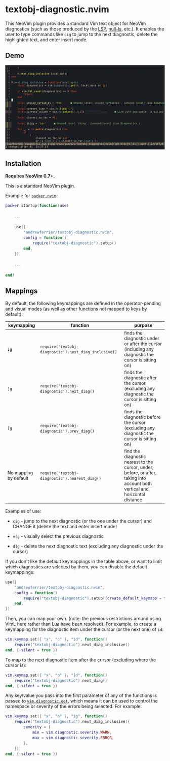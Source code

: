 # textobj-diagnostic.nvim

This NeoVim plugin provides a standard Vim text object for NeoVim diagnostics
(such as those produced by the [LSP](https://neovim.io/doc/user/lsp.html),
[null-ls](https://github.com/jose-elias-alvarez/null-ls.nvim), etc.). It enables
the user to type commands like `cig` to jump to the next diagnostic,
delete the highlighted text, and enter insert mode.

## Demo

![Demo Video](demos/demo1.gif)

## Installation

**Requires NeoVim 0.7+.**

This is a standard NeoVim plugin.

Example for [`packer.nvim`](https://github.com/wbthomason/packer.nvim):

```lua
packer.startup(function(use)

    ...

    use({
        "andrewferrier/textobj-diagnostic.nvim",
        config = function()
            require("textobj-diagnostic").setup()
        end,
    })

    ...

end)
```

## Mappings

By default, the following keymappings are defined in the operator-pending and
visual modes (as well as other functions not mapped to keys by default):

| keymapping            | function                                              | purpose                                                                                                                       |
| -                     | -                                                     | -                                                                                                                             |
| `ig`                  | `require('textobj-diagnostic').next_diag_inclusive()` | finds the diagnostic under or after the cursor (including any diagnostic the cursor is sitting on)                            |
| `]g`                  | `require('textobj-diagnostic').next_diag()`           | finds the diagnostic after the cursor (excluding any diagnostic the cursor is sitting on)                                     |
| `[g`                  | `require('textobj-diagnostic').prev_diag()`           | finds the diagnostic before the cursor (excluding any diagnostic the cursor is sitting on)                                    |
| No mapping by default | `require('textobj-diagnostic').nearest_diag()`        | find the diagnostic nearest to the cursor, under, before, or after, taking into account both vertical and horizontal distance |

Examples of use:

*   `cig` - jump to the next diagnostic (or the one under the cursor) and CHANGE
    it (delete the text and enter insert mode)

*   `v[g` - visually select the previous diagnostic

*   `d]g` - delete the next diagnostic text (excluding any diagnostic under the
    cursor)

If you don't like the default keymappings in the table above, or want to limit
which diagnostics are selected by them, you can disable the default keymappings:

```lua
use({
    "andrewferrier/textobj-diagnostic.nvim",
    config = function()
        require("textobj-diagnostic").setup({create_default_keymaps = false})
    end,
})
```

Then, you can map your own. (note: the previous restrictions around using VimL
here rather than Lua have been resolved). For example, to create a keymapping
for the diagnostic item under the cursor (or the next one) of `id`:

```lua
vim.keymap.set({ "x", "o" }, "id", function()
    require("textobj-diagnostic").next_diag_inclusive()
end, { silent = true })
```

To map to the next diagnostic item after the cursor (excluding where the cursor
is):

```lua
vim.keymap.set({ "x", "o" }, "]d", function()
    require("textobj-diagnostic").next_diag()
end, { silent = true })
```

Any key/value you pass into the first parameter of any of the functions is
passed to
[`vim.diagnostic.get`](https://neovim.io/doc/user/diagnostic.html#vim.diagnostic.get\(\)),
which means it can be used to control the namespace or severity of the errors
being selected. For example:

```lua
vim.keymap.set({ "x", "o" }, "ig", function()
    require("textobj-diagnostic").next_diag_inclusive({
        severity = {
            min = vim.diagnostic.severity.WARN,
            max = vim.diagnostic.severity.ERROR,
        },
    })
end, { silent = true })
```
